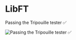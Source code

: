 # LibFT
Passing the Tripouille tester ✅

<img src="https://user-images.githubusercontent.com/119441861/205151260-aa8b7f69-0562-4b74-bbff-030b1bee1928.png" alt="Passing the Tripouille tester ✅" title="Passing the Tripouille tester ✅">
